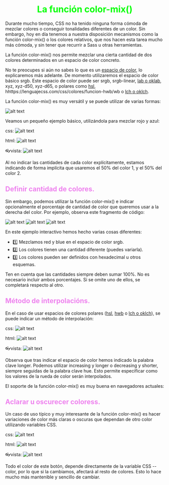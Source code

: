 # <span style="color:lime"><center>La función color-mix()</center></span>

Durante mucho tiempo, CSS no ha tenido ninguna forma cómoda de mezclar colores o conseguir tonalidades diferentes de un color. Sin embargo, hoy en día tenemos a nuestra disposición mecanismos como la función color-mix() o los colores relativos, que nos hacen esta tarea mucho más cómoda, y sin tener que recurrir a Sass u otras herramientas.

La función color-mix() nos permite mezclar una cierta cantidad de dos colores determinados en un espacio de color concreto.

No te preocupes si aún no sabes lo que es un [espacio de color](https://lenguajecss.com/css/colores/espacios-color/), lo explicaremos más adelante. De momento utilizaremos el espacio de color básico srgb. Este espacio de color puede ser srgb, srgb-linear, [lab o oklab](https://lenguajecss.com/css/colores/funcion-lab/), xyz, xyz-d50, xyz-d65, o polares como [hsl](https://lenguajecss.com/css/colores/funcion-hsl/), hhttps://lenguajecss.com/css/colores/funcion-hwb/wb o [lch o oklch](https://lenguajecss.com/css/colores/funcion-lch/).

La función color-mix() es muy versátil y se puede utilizar de varias formas:

![alt text](./imagenes-la-funcion-color-mix/image.png)

Veamos un pequeño ejemplo básico, utilizándola para mezclar rojo y azul:

css:
![alt text](./imagenes-la-funcion-color-mix/image-1.png)

html:
![alt text](./imagenes-la-funcion-color-mix/image-2.png)

👓vista:
![alt text](./imagenes-la-funcion-color-mix/image-3.png)

Al no indicar las cantidades de cada color explícitamente, estamos indicando de forma implícita que usaremos el 50% del color 1, y el 50% del color 2.

## <span style="color:violet">Definir cantidad de colores.</span>
Sin embargo, podemos utilizar la función color-mix() e indicar opcionalmente el porcentaje de cantidad de color que queremos usar a la derecha del color. Por ejemplo, observa este fragmento de código:

![alt text](./imagenes-la-funcion-color-mix/image-4.png)
![alt text](./imagenes-la-funcion-color-mix/image-5.png)
![alt text](./imagenes-la-funcion-color-mix/image-6.png)

En este ejemplo interactivo hemos hecho varias cosas diferentes:

   - 1️⃣ Mezclamos red y blue en el espacio de color srgb.
   - 2️⃣ Los colores tienen una cantidad diferente (puedes variarla).
   - 3️⃣ Los colores pueden ser definidos con hexadecimal u otros esquemas.

Ten en cuenta que las cantidades siempre deben sumar 100%. No es necesario incluir ambos porcentajes. Si se omite uno de ellos, se completará respecto al otro.

## <span style="color:violet">Método de interpolacións.</span>
En el caso de usar espacios de colores polares ([hsl](https://lenguajecss.com/css/colores/funcion-hsl/), [hwb](https://lenguajecss.com/css/colores/funcion-hwb/) o [lch o oklch](https://lenguajecss.com/css/colores/funcion-lch/)), se puede indicar un método de interpolación:

css:
![alt text](./imagenes-la-funcion-color-mix/image-7.png)

html:
![alt text](./imagenes-la-funcion-color-mix/image-8.png)

👓vista:
![alt text](./imagenes-la-funcion-color-mix/image-9.png)

Observa que tras indicar el espacio de color hemos indicado la palabra clave longer. Podemos utilizar increasing y longer o decreasing y shorter, siempre seguidas de la palabra clave hue. Esto permite especificar como los valores de la rueda de color serán interpolados.

El soporte de la función color-mix() es muy buena en navegadores actuales:

## <span style="color:violet">Aclarar u oscurecer coloress.</span>
Un caso de uso típico y muy interesante de la función color-mix() es hacer variaciones de color más claras o oscuras que dependan de otro color utilizando variables CSS.

css:
![alt text](./imagenes-la-funcion-color-mix/image-10.png)

html:
![alt text](./imagenes-la-funcion-color-mix/image-11.png)

👓vista:
![alt text](./imagenes-la-funcion-color-mix/image-12.png)

Todo el color de este botón, depende directamente de la variable CSS --color, por lo que si la cambiamos, afectará al resto de colores. Esto lo hace mucho más mantenible y sencillo de cambiar.

